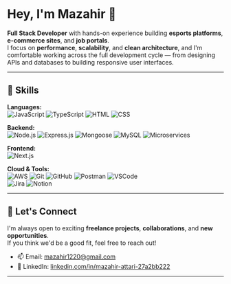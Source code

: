 # Hey, I'm Mazahir 👋

**Full Stack Developer** with hands-on experience building **esports platforms**, **e-commerce sites**, and **job portals**.  
I focus on **performance**, **scalability**, and **clean architecture**, and I'm comfortable working across the full development cycle — from designing APIs and databases to building responsive user interfaces.

---

## 🚀 Skills

**Languages:**  
![JavaScript](https://img.shields.io/badge/JavaScript-F7DF1E?style=flat&logo=javascript&logoColor=black) 
![TypeScript](https://img.shields.io/badge/TypeScript-3178C6?style=flat&logo=typescript&logoColor=white) 
![HTML](https://img.shields.io/badge/HTML5-E34F26?style=flat&logo=html5&logoColor=white) 
![CSS](https://img.shields.io/badge/CSS3-1572B6?style=flat&logo=css3&logoColor=white)

**Backend:**  
![Node.js](https://img.shields.io/badge/Node.js-339933?style=flat&logo=node.js&logoColor=white) 
![Express.js](https://img.shields.io/badge/Express.js-000000?style=flat&logo=express&logoColor=white) 
![Mongoose](https://img.shields.io/badge/Mongoose-880000?style=flat&logo=mongoose&logoColor=white) 
![MySQL](https://img.shields.io/badge/MySQL-4479A1?style=flat&logo=mysql&logoColor=white) 
![Microservices](https://img.shields.io/badge/Microservices-FF6F00?style=flat)

**Frontend:**  
![Next.js](https://img.shields.io/badge/Next.js-000000?style=flat&logo=next.js&logoColor=white)

**Cloud & Tools:**  
![AWS](https://img.shields.io/badge/AWS-FF9900?style=flat&logo=amazon-aws&logoColor=white) 
![Git](https://img.shields.io/badge/Git-F05032?style=flat&logo=git&logoColor=white) 
![GitHub](https://img.shields.io/badge/GitHub-181717?style=flat&logo=github&logoColor=white) 
![Postman](https://img.shields.io/badge/Postman-FF6C37?style=flat&logo=postman&logoColor=white) 
![VSCode](https://img.shields.io/badge/VSCode-007ACC?style=flat&logo=visual-studio-code&logoColor=white)  
![Jira](https://img.shields.io/badge/Jira-0052CC?style=flat&logo=jira&logoColor=white) 
![Notion](https://img.shields.io/badge/Notion-000000?style=flat&logo=notion&logoColor=white)

---

## 🤝 Let's Connect

I'm always open to exciting **freelance projects**, **collaborations**, and **new opportunities**.  
If you think we'd be a good fit, feel free to reach out!

- 📫 Email: [mazahir1220@gmail.com](mailto:mazahir1220@gmail.com)  
- 🔗 LinkedIn: [linkedin.com/in/mazahir-attari-27a2bb222](https://www.linkedin.com/in/mazahir-attari-27a2bb222)

---
